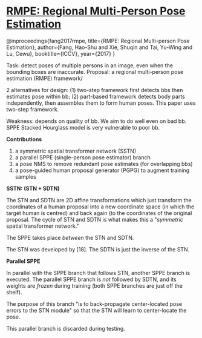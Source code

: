# [RMPE: Regional Multi-Person Pose Estimation](http://openaccess.thecvf.com/content_ICCV_2017/papers/Fang_RMPE_Regional_Multi-Person_ICCV_2017_paper.pdf)

@inproceedings{fang2017rmpe,
                  title={RMPE: Regional Multi-person Pose Estimation},
                  author={Fang, Hao-Shu and Xie, Shuqin and Tai, Yu-Wing and Lu, Cewu},
                  booktitle={ICCV},
                  year={2017}
                 }

Task: detect poses of multiple persons in an image, even when the bounding boxes are inaccurate.
Proposal: a regional multi-person pose estimation (RMPE) framework/

2 alternatives for design: (1) two-step framework first detects bbs then estimates pose within bb; (2) part-based framework detects body parts independently, then assembles them to form human poses. This paper uses two-step framework.

Weakness: depends on quality of bb. We aim to do well even on bad bb. SPPE Stacked Hourglass model is very vulnerable to poor bb.

**Contributions**

1. a symmetric spatial transformer network (SSTN)
2. a parallel SPPE (single-person pose estimator) branch
3. a pose NMS to remove redundant pose estimates (for overlapping bbs)
4. a pose-guided human proposal generator (PGPG) to augment training samples

**SSTN: (STN + SDTN)**

The STN and SDTN are 2D affine transformations which just transform the coordinates of a human proposal into a new coordinate space (in which the target human is centred) and back again (to the coordinates of the original proposal. The cycle of STN and SDTN is what makes this a "*symmetric* spatial transformer network."

The SPPE takes place *between* the STN and SDTN.

The STN was developed by [18]. The SDTN is just the inverse of the STN.

**Parallel SPPE**

In parallel with the SPPE branch that follows STN, another SPPE branch is executed. The parallel SPPE branch is *not* followed by SDTN, and its weights are *frozen* during training (both SPPE branches are just off the shelf).

The purpose of this branch "is to back-propagate center-located pose errors to the STN module" so that the STN will learn to center-locate the pose.

This parallel branch is discarded during testing.
<!--stackedit_data:
eyJoaXN0b3J5IjpbLTE1MjU1NDAwNjUsMTc2NjE5NDcyOCwxNT
c0NDI4MTM4XX0=
-->
